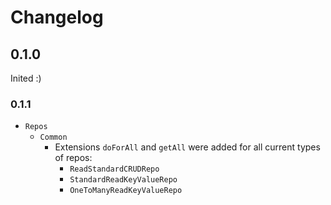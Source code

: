 # Changelog

## 0.1.0

Inited :)

### 0.1.1

* `Repos`
    * `Common`
        * Extensions `doForAll` and `getAll` were added for all current types of repos:
            * `ReadStandardCRUDRepo`
            * `StandardReadKeyValueRepo`
            * `OneToManyReadKeyValueRepo`
